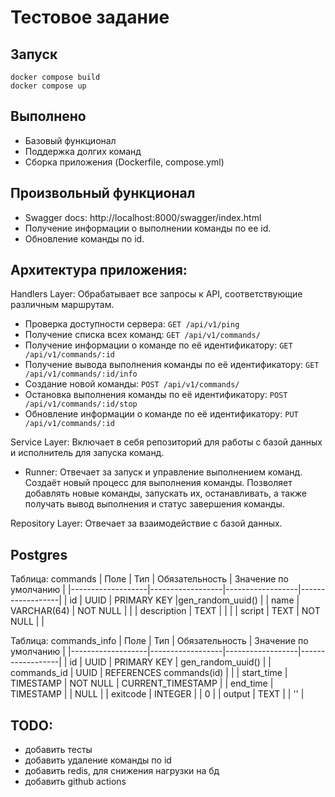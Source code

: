 # Тестовое задание

## Запуск
```shell
docker compose build
docker compose up
```

## Выполнено
- Базовый функционал
- Поддержка долгих команд
- Сборка приложения (Dockerfile, compose.yml)

## Произвольный функционал
- Swagger docs: http://localhost:8000/swagger/index.html
- Получение информации о выполнении команды по ее id.
- Обновление команды по id.

## Архитектура приложения:
Handlers Layer: Обрабатывает все запросы к API, соответствующие различным маршрутам.
- Проверка доступности сервера: ```GET /api/v1/ping```
- Получение списка всех команд: ```GET /api/v1/commands/```
- Получение информации о команде по её идентификатору: ```GET /api/v1/commands/:id```
- Получение вывода выполнения команды по её идентификатору: ```GET /api/v1/commands/:id/info```
- Создание новой команды: ```POST /api/v1/commands/```
- Остановка выполнения команды по её идентификатору: ```POST /api/v1/commands/:id/stop```
- Обновление информации о команде по её идентификатору: ```PUT /api/v1/commands/:id```

Service Layer: Включает в себя репозиторий для работы с базой данных и исполнитель для запуска команд.
- Runner: Отвечает за запуск и управление выполнением команд. Создаёт новый процесс для выполнения команды. Позволяет добавлять новые команды, запускать их, останавливать, а также получать вывод выполнения и статус завершения команды.

Repository Layer: Отвечает за взаимодействие с базой данных.

## Postgres
Таблица: commands 
| Поле              | Тип              | Обязательность   | Значение по умолчанию |
|-------------------|------------------|------------------|------------------|
| id                | UUID             | PRIMARY KEY      |gen_random_uuid() |
| name              | VARCHAR(64)      | NOT NULL         |                  |
| description       | TEXT             |                  |                  |
| script            | TEXT             | NOT NULL         |                  |

Таблица: commands_info
| Поле              | Тип              | Обязательность   | Значение по умолчанию |
|-------------------|------------------|------------------|------------------|
| id                | UUID             | PRIMARY KEY      | gen_random_uuid() |
| commands_id       | UUID             | REFERENCES commands(id) |           |
| start_time        | TIMESTAMP        | NOT NULL         | CURRENT_TIMESTAMP |
| end_time          | TIMESTAMP        |                  | NULL     |
| exitcode          | INTEGER          |                  | 0        |
| output            | TEXT             |                  | ''       |

## TODO:
- добавить тесты
- добавить удаление команды по id
- добавить redis, для снижения нагрузки на бд
- добавить github actions

